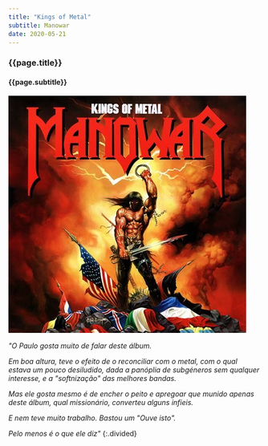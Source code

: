 ```yaml
---
title: "Kings of Metal"
subtitle: Manowar
date: 2020-05-21
---
```


### {{page.title}} ###
#### {{page.subtitle}} ####
![manowar](assets/images/album-list/dsc_7.jpg)

*"O Paulo gosta muito de falar deste álbum.*

*Em boa altura, teve o efeito de o reconciliar com o metal, com o qual estava um pouco desiludido, dada a panóplia de subgéneros sem qualquer interesse, e a "softnização" das melhores bandas.*

*Mas ele gosta mesmo é de encher o peito e apregoar que munido apenas deste álbum, qual missionário, converteu alguns infieis.*

*E nem teve muito trabalho. Bastou um "Ouve isto".*

*Pelo menos é o que ele diz"*
{:.divided}
